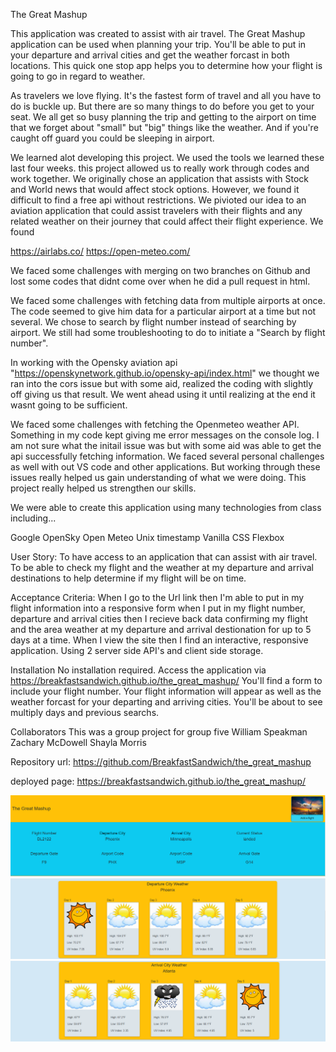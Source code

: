 The Great Mashup

This application was created to assist with air travel.
The Great Mashup application can be used when planning your trip.
You'll be able to put in your departure and arrival cities and get
the weather forcast in both locations. This quick one stop app helps
you to determine how your flight is going to go in regard to weather.

As travelers we love flying. It's the fastest form of travel and all you
have to do is buckle up. But there are so many things to do before you get
to your seat. We all get so busy planning the trip and getting to the airport
on time that we forget about "small" but "big" things like the weather.
And if you're caught off guard you could be sleeping in airport.

We learned alot developing this project. We used the tools we learned these last four weeks.
this project allowed us to really work through codes and work together.
We originally chose an application that assists with Stock and World news that would affect stock options. However, we found it
difficult to find a free api without restrictions. We pivioted our idea to an aviation application that could assist travelers with their flights and
any related weather on their journey that could affect their flight experience. We found

https://airlabs.co/
https://open-meteo.com/

We faced some challenges with merging on two branches on Github and lost some codes that didnt come over when he did a pull request in html.

We faced some challenges with fetching data from multiple airports at once. The code seemed to give him data for a particular airport at a time
but not several. We chose to search by flight number instead of searching by airport. We still had some troubleshooting to do to initiate a "Search
by flight number".

In working with the Opensky aviation api "https://openskynetwork.github.io/opensky-api/index.html" we thought we ran into the cors issue but with some aid, realized the coding with slightly off giving us that
result. We went ahead using it until realizing at the end it wasnt going to be sufficient.

We faced some challenges with fetching the Openmeteo weather API. Something in my code kept giving me error messages on the console log.
I am not sure what the initail issue was but with some aid was able to get the api successfully fetching information.
We faced several personal challenges as well with out VS code and other applications. But working through these issues really helped us
gain understanding of what we were doing. This project really helped us strengthen our skills.

We were able to create this application using many technologies
from class including...

Google
OpenSky
Open Meteo
Unix timestamp
Vanilla CSS
Flexbox

User Story: To have access to an application that can assist with air travel. To be able to check my flight and the weather at my departure and arrival
destinations to help determine if my flight will be on time.

Acceptance Criteria:
When I go to the Url link
then I'm able to put in my flight information into a responsive form
when I put in my flight number, departure and arrival cities
then I recieve back data confirming my flight and the area weather at my
departure and arrival destionation for up to 5 days at a time.
When I view the site
then I find an interactive, responsive application. Using 2 server side API's
and client side storage.

Installation
No installation required. Access the application via
https://breakfastsandwich.github.io/the_great_mashup/
You'll find a form to include your flight number.
Your flight information will appear as well as the weather forcast
for your departing and arriving cities.
You'll be about to see multiply days and previous searchs.

Collaborators
This was a group project for group five
William Speakman
Zachary McDowell
Shayla Morris

Repository url:
https://github.com/BreakfastSandwich/the_great_mashup

deployed page:
https://breakfastsandwich.github.io/the_great_mashup/

![Deployed Webpage Screen Shot](./assets/images/image.png)
![Deployed Webpage Screen Shot](./assets/images/image-1.png)
![Deployed Webpage Screen Shot](./assets/images/image-2.png)

